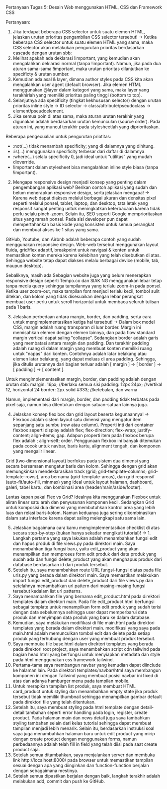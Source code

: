 Pertanyaan Tugas 5: Desain Web menggunakan HTML, CSS dan Framework CSS

Pertanyaan:
1. Jika terdapat beberapa CSS selector untuk suatu elemen HTML, jelaskan urutan prioritas pengambilan CSS selector tersebut!
-> Ketika beberapa CSS selector untuk suatu elemen HTML yang sama,  maka CSS selector akan melakukan pengurutan prioritas berdasarkan cascade dengan urutan sbb:
1. Melihat apakah ada deklarasi !important, yang kemudian akan mengalahkan deklarasi normal (tanpa !important). Namun, jika pada dua aturan sama-sama !important, maka urutan prioritas dilanjutkan ke specificty & urutan sumber.
2. Kemudian ada asal & layer, dimana author styles pada CSS kita akan mengalahkan user agent (default browser). Jika elemen HTML menggunakan @layer dalam kategori yang sama, maka layer yang terakhirlah yang memiliki prioritas paling tinggi (bottom to top). 
3. Selanjutnya ada specificity (tingkat kekhususan selector) dengan urutan prioritas inline style -> ID selector -> class/attribute/pseudoclass -> element/pseudoelement. 
4. Jika semua poin di atas sama, maka aturan urutan terakhir yang digunakan adalah berdasarkan urutan kemunculan (source order). Pada aturan ini, yang muncul terakhir pada stylesheetlah yang diprioritaskan. 

Beberapa pengecualian untuk pengurutan priotitas: 
- :not(...) tidak menambah specificity; yang di dalamnya yang dihitung.
- :is(...) menggunakan specificity terbesar dari daftar di dalamnya.
- :where(...) selalu specificity 0, jadi ideal untuk “utilitas” yang mudah dioverride.
- !important dalam stylesheet bisa mengalahkan inline style biasa (tanpa !important).

2. Mengapa responsive design menjadi konsep yang penting dalam pengembangan aplikasi web? Berikan contoh aplikasi yang sudah dan belum menerapkan responsive design, serta jelaskan mengapa!
-> Karena web dapat diakses melalui berbagai ukuran dan densitas pixel seperti melalui ponsel, tablet, laptop, dan desktop, tata letak yang responsif sangat penting untuk meningkatkan keterbacaan karena tidak perlu selalu pinch-zoom. Selain itu, SEO seperti Google memprioritaskan situs yang ramah ponsel. Pada sisi developer pun dapat mempertahankan basis kode yang konsisten untuk semua perangkat dan membuat akses ke 1 situs yang sama.  

GitHub, Youtube, dan Airbnb adalah beberapa contoh yang sudah menggunakan responsive design. Web-web tersebut menggunakan layout fluida, grid/flex adaptif, breakpoint untuk navigasi & konten untuk memastikan konten mereka karena kelebihan yang telah disebutkan di atas. Sehingga website tetap dapat diakses melalu berbagai device (mobile, tab, maupun desktop).

Sebaliknya, masih ada Sebagian website juga yang belum menerapkan responsive design seperti Tempo.co dan SIAK NG menggunakan lebar tetap tanpa media query sehingga tampilannya yang terlalu zoom-in pada ponsel. Ketika user zoom-out, maka tampilan font menjadi terlalu kecil, tombol sulit ditekan, dan kolom yang tidak disesuaikan dengan lebar perangkat membuat user perlu untuk scroll horizontal untuk membaca seluruh tulisan pada 1 baris.

3. Jelaskan perbedaan antara margin, border, dan padding, serta cara untuk mengimplementasikan ketiga hal tersebut!
-> Dalam box model CSS, margin adalah ruang transparan di luar border. Margin ini memisahkan elemen dengan elemen lainnya, dan pada flow standard margin vertical dapat saling "collapse". Sedangkan border adalah garis yang membatasi antara margin dan padding. Dan terakhir padding adalah ruang di dalam margin yang membuat konten memiliki ruang untuk "napas" dari konten. Contohnya adalah latar belakang atau elemen latar belakang, yang dapat meluas di area padding. Sehingga, jika ditulis urutannya dari bagian terluar adalah [ margin ]  →  [ border ]  →  [ padding ]  →  [ content ].

Untuk mengimplementasikan margin, border, dan padding adalah dengan urutan sbb:
margin: 16px; //berlaku semua sisi
padding: 12px 24px; //vertikal 12, horizontal 24
border: 2px solid #333; //ketebalan, dan warna

Namun, implementasi dari margin, border, dan padding  tidak terbatas pada pixel saja, namun bisa ditentukan dengan satuan-satuan lainnya juga.

4. Jelaskan konsep flex box dan grid layout beserta kegunaannya!
->
Flexbox adalah sistem layout satu dimensi yang mengatur item sepanjang satu sumbu (row atau column). Properti inti dari container flexbox seperti display adalah flex; flex-direction; flex-wrap; justify-content; align-items; gap. Adapun properti item pada flexbox berupa
flex adalah <grow> <shrink> <basis>; align-self; order. Penggunaan flexbox ini banyak ditemukan pada cocok untuk navbar, baris kartu, alignment tengah, dan komponen yang mengalir linear.

Grid (two‑dimensional layout) berfokus pada sistem dua dimensi yang secara bersamaan mengatur baris dan kolom. Sehingga dengan grid akan memungkinkan mendeklarasikan track (grid; grid-template-columns; grid-template-rows;), area bernama (grid-template-areas), dan grid responsif (auto-fit/auto-fill, minmax) yang ideal untuk layout halaman, dashboard, galeri, tabel kartu, dan kombinasi area (header/main/aside/footer).

Lantas kapan pakai Flex vs Grid? Idealnya kita menggunakan Flexbox untuk aliran linear satu arah dan penyusunan komponen kecil. Sedangkan Grid untuk komposisi dua dimensi yang membutuhkan kontrol area yang lebih luas dan relasi baris‑kolom. Namun keduanya juga sering dikombinasikan dalam satu interface karena dapat saling melengkapi satu sama lain.

5. Jelaskan bagaimana cara kamu mengimplementasikan checklist di atas secara step-by-step (bukan hanya sekadar mengikuti tutorial)!
-> 1. Langkah pertama yang saya lakukan adalah menambahkan fungsi edit dan hapus produk di file views.py pada direktori main. Saya menambahkan tiga fungsi baru, yaitu edit_product yang akan menampilkan dan memproses form edit produk dari data produk yang sudah ada dan fungsi delete_product yang akan menghapus produk dari database berdasarkan id dari produk tersebut.
2. Setelah itu, saya menambahkan route URL fungsi-fungsi diatas pada file urls.py yang berada dalam direktori main. Saya memastikan melakukan import fungsi edit_product dan delete_product dari file views.py dan setelahnya menambahkan url pattern dari masing-masing fungsi tersebut kedalam list url patterns.
3.	Saya menambahkan file yang bernama edit_product.html pada direktori templates dalam direktori main. Pada file edit_product.html berfungsi sebagai template untuk menampilkan form edit produk yang sudah terisi dengan data sebelumnya sehingga user dapat memperbarui data produk dan menyimpan data produk yang baru ke dalam database.
4.	Kemudian, saya melakukan modifikasi di file main.html pada direktori templates yang berada dalam direktori main. modifikasi yang saya pada main.html adalah memunculkan tombol edit dan delete pada setiap produk yang terhubung dengan user yang membuat produk tersebut.
5. Saya membuka file base.html dalam direktori templates yang berada pada direktori root project, saya menambahkan script cdn tailwind pada bagian head html yang berfungsi untuk menyiapkan metadata dan style pada html menggunakan css framework tailwind.
6. Pertama-tama saya membangun navbar yang kemudian dapat diinclude ke halaman lain. Pada direktori templates/navbar/html saya membangun komponen ini dengan Tailwind yang membuat posisi navbar ini fixed di atas dan adanya hamburger menu pada tampilan mobile.
7. Untuk merapikan tampilan list produk, saya membuat HTML card_product untuk styling dan menambahkan empty state jika produk tersebut tidak memiliki thumbnail sehingga menampilkan gambar default pada direktori file yang telah ditentukan.
8. Setelah itu, saya membuat styling pada html template dengan detail-detail tambahan seperti error handling pada login, register, create product. Pada halaman main dan news detail juga saya tambahkan styling tambahan selain dari kelas tutorial sehingga dapat membuat tampilan menjadi lebih menarik. Selain itu, berdasarkan instruksi soal saya juga menambahkan halaman baru untuk edit product yang mirip dengan create product dengan menggunakan forms, namun perbedaannya adalah telah fill in field yang telah diisi pada saat create product saja. 
9.	Setelah semua ditambahkan, saya menjalankan server dan membuka link http://localhost:8000/ pada browser untuk memastikan tampilan sesuai dengan apa yang diinginkan dan function-function berjalan dengan sebagaimana mestinya.
10.	Setelah semua dipastikan berjalan dengan baik, langkah terakhir adalah melakukan add, commit dan push ke GitHub.